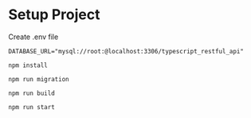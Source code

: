 # Setup Project

Create .env file

```
DATABASE_URL="mysql://root:@localhost:3306/typescript_restful_api"
```

```shell
npm install

npm run migration

npm run build

npm run start
```
